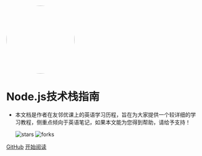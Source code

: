 <img width="180px" style="border-radius: 50%" bor src="https://nodejsred.oss-cn-shanghai.aliyuncs.com/nodejs_roadmap-logo.jpeg?x-oss-process=style/may">  

# Node.js技术栈指南  

- 本文档是作者在友邻优课上的英语学习历程，旨在为大家提供一个较详细的学习教程，侧重点倾向于英语笔记，如果本文能为您得到帮助，请给予支持！  

  ![stars](https://badgen.net/github/stars/ZSChiao/DocOnline?icon=github&color=4ab8a1) ![forks](https://badgen.net/github/forks/ZSChiao/DocOnline?icon=github&color=4ab8a1) 

[GitHub](<https://github.com/ZSChiao/DocOnline>)  [开始阅读](README.md)